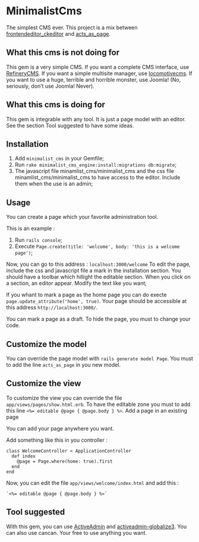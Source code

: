 MinimalistCms
=============

The simplest CMS ever. This project is a mix between [frontendeditor_ckeditor](https://github.com/GCorbel/frontendeditor_ckeditor) and [acts_as_page](https://github.com/GCorbel/acts_as_page).

What this cms is not doing for
------------------------------

This gem is a very simple CMS. If you want a complete CMS interface, use [RefineryCMS](https://github.com/refinery/refinerycms). If you want a simple multisite manager, use [locomotivecms](https://github.com/locomotivecms/engine). If you want to use a huge, terrible and horrible monster, use Joomla! (No, seriously, don’t use Joomla! Never).

What this cms is doing for
--------------------------

This gem is integrable with any tool. It is just a page model with an editor. See the section Tool suggested to have some ideas.

Installation
------------

1. Add `minimalist_cms` in your Gemfile;
2. Run `rake minimalist_cms_engine:install:migrations db:migrate`;
3. The javascript file minamlist_cms/minimalist_cms and the css file minamlist_cms/minimalist_cms to have access to the editor. Include them when the use is an admin;

Usage
-----

You can create a page which your favorite administration tool.

This is an example :

1. Run `rails console`;
1. Execute `Page.create(title: 'welcome', body: 'this is a welcome page')`;

Now, you can go to this address : `localhost:3000/welcome` To edit the page, include the css and javascript file a mark in the installation section. You should have a toolbar which hillight the editable section. When you click on a section, an editor appear. Modify the text like you want;

If you whant to mark a page as the home page you can do execte `page.update_attribute('home', true)`. Your page should be accessible at this address `http://localhost:3000/`.

You can mark a page as a draft. To hide the page, you must to change your code.

Customize the model
-------------------

You can override the page model with `rails generate model Page`. You must to add the line `acts_as_page` in you new model.

Customize the view
------------------

To customize the view you can override the file `app/views/pages/show.html.erb`. To have the editable zone you must to add this line `<%= editable @page { @page.body } %>`.
Add a page in an existing page

You can add your page anywhere you want.

Add something like this in you controller :

    class WelcomeController < ApplicationController
      def index
        @page = Page.where(home: true).first
      end
    end

Now, you can edit the file `app/views/welcome/index.html` and add this :

    `<%= editable @page { @page.body } %>`

Tool suggested
--------------

With this gem, you can use [ActiveAdmin](https://github.com/gregbell/active_admin) and [activeadmin-globalize3](https://github.com/stefanoverna/activeadmin-globalize3). You can also use cancan. Your free to use anything you want.
